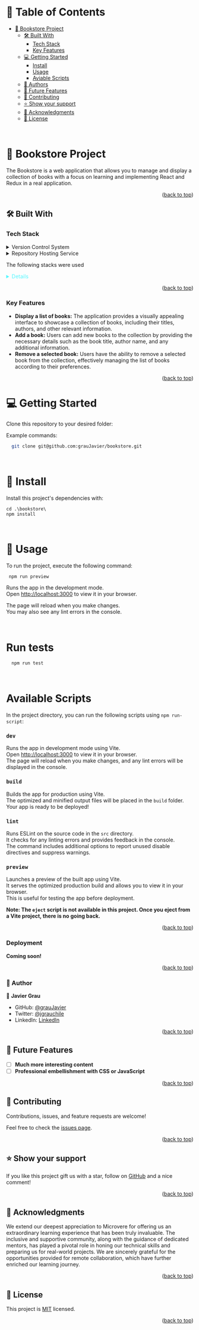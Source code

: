 <a name="readme-top"></a>

<!-- TABLE OF CONTENTS -->

# 📗 Table of Contents

- [📖 Bookstore Project](#bookstore-project)
  - [🛠 Built With ](#-built-with-)
    - [Tech Stack ](#tech-stack-)
    - [Key Features ](#key-features-)
  - [💻 Getting Started ](#getting-started)
    - [Install](#-install)
    - [Usage](#-usage)
    - [Aviable Scripts](#aviable-scripts)
  - [👥 Authors ](#-author-)
  - [🔭 Future Features ](#-future-features-)
  - [🤝 Contributing ](#-contributing-)
  - [⭐️ Show your support ](#️-show-your-support-)
  - [🙏 Acknowledgments ](#-acknowledgments-)
  - [📝 License ](#-license-)

<!-- PROJECT DESCRIPTION -->
<br>

# 📖 Bookstore Project <a name="bookstore-project"></a>

The Bookstore is a web application that allows you to manage and display a collection of books with a focus on learning and implementing React and Redux in a real application.
<br>

<p align="right">(<a href="#readme-top">back to top</a>)</p>

## 🛠 Built With <a name="built-with"></a>

### Tech Stack <a name="tech-stack"></a>

<details>
  <summary>Version Control System</summary>
  <ul>
    <li><a href="https://git-scm.com/">Git</a></li>
  </ul>
</details>

<details>
  <summary>Repository Hosting Service</summary>
  <ul>
    <li><a href="https://github.com/">GitHub</a></li>
  </ul>
</details>

The following stacks were used

<details style="color:rgb(87, 247, 255);">
  <ul>
    <li><a href="https://react.dev/">React</a></li>
    <li><a href="https://redux.js.org/">Redux</a></li>
    <li><a href="https://vitejs.dev/">Vite</a></li>
 </ul>
</details>

<!-- Features -->
<p align="right">(<a href="#readme-top">back to top</a>)</p>

### Key Features <a name="key-features"></a>

- **Display a list of books:** The application provides a visually appealing interface to showcase a collection of books, including their titles, authors, and other relevant information.
- **Add a book:** Users can add new books to the collection by providing the necessary details such as the book title, author name, and any additional information.
- **Remove a selected book:** Users have the ability to remove a selected book from the collection, effectively managing the list of books according to their preferences.

<p align="right">(<a href="#readme-top">back to top</a>)</p>

# 💻 Getting Started <a name="getting-started"></a>

Clone this repository to your desired folder:

Example commands:

```bash
  git clone git@github.com:grauJavier/bookstore.git
```

<br>

# 📖 Install

Install this project's dependencies with:

```
cd .\bookstore\
npm install
```

<br>

# 📖 Usage

To run the project, execute the following command:

```bash
 npm run preview
```

Runs the app in the development mode.\
Open [http://localhost:3000](http://localhost:3000) to view it in your browser.

The page will reload when you make changes.\
You may also see any lint errors in the console.

<br>

# Run tests

```bash
  npm run test
```

<br>

<!-- AVIABLE SCRIPTS -->

# Available Scripts <a href="aviable-scrpts"></a>

In the project directory, you can run the following scripts using `npm run-script`:

### `dev`
Runs the app in development mode using Vite.\
Open [http://localhost:3000](http://localhost:3000) to view it in your browser.\
The page will reload when you make changes, and any lint errors will be displayed in the console.

### `build`
Builds the app for production using Vite.\
The optimized and minified output files will be placed in the `build` folder.\
Your app is ready to be deployed!

### `lint`
Runs ESLint on the source code in the `src` directory.\
It checks for any linting errors and provides feedback in the console.\
The command includes additional options to report unused disable directives and suppress warnings.

### `preview`
Launches a preview of the built app using Vite.\
It serves the optimized production build and allows you to view it in your browser.\
This is useful for testing the app before deployment.

**Note: The `eject` script is not available in this project. Once you eject from a Vite project, there is no going back.**

<p align="right">(<a href="#readme-top">back to top</a>)</p>

### Deployment

**Coming soon!**

<p align="right">(<a href="#readme-top">back to top</a>)</p>

<!-- AUTHORS -->

### 👥 Author <a name="authors"></a>

👤 **Javier Grau**
- GitHub: [@grauJavier](https://github.com/grauJavier)
- Twitter: [@jgrauchile](https://twitter.com/jgrauchile)
- LinkedIn: [LinkedIn](https://www.linkedin.com/in/javiergrau)

<p align="right">(<a href="#readme-top">back to top</a>)</p>

<!-- FUTURE FEATURES -->

## 🔭 Future Features <a name="future-features"></a>

- [ ] **Much more interesting content**
- [ ] **Professional embellishment with CSS or JavaScript**

<p align="right">(<a href="#readme-top">back to top</a>)</p>

<!-- CONTRIBUTING -->

## 🤝 Contributing <a name="contributing"></a>

Contributions, issues, and feature requests are welcome!

Feel free to check the [issues page](https://github.com/grauJavier/bookstore/issues).

<p align="right">(<a href="#readme-top">back to top</a>)</p>

<!-- SUPPORT -->

## ⭐️ Show your support <a name="support"></a>

If you like this project gift us with a star, follow  on [GitHub](https://github.com/grauJavier/) and a nice comment!

<p align="right">(<a href="#readme-top">back to top</a>)</p>

<!-- ACKNOWLEDGEMENTS -->

## 🙏 Acknowledgments <a name="acknowledgements"></a>

We extend our deepest appreciation to Microvere for offering us an extraordinary learning experience that has been truly invaluable. The inclusive and supportive community, along with the guidance of dedicated mentors, has played a pivotal role in honing our technical skills and preparing us for real-world projects. We are sincerely grateful for the opportunities provided for remote collaboration, which have further enriched our learning journey.

<p align="right">(<a href="#readme-top">back to top</a>)</p>

<!-- LICENSE -->

## 📝 License <a name="license"></a>

This project is [MIT](./MIT.md) licensed.

<p align="right">(<a href="#readme-top">back to top</a>)</p>
